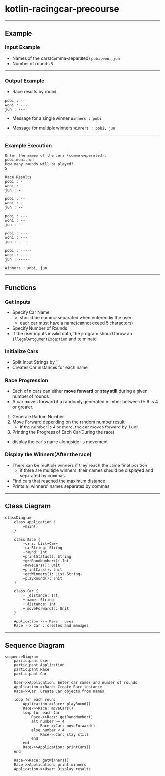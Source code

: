 # kotlin-racingcar-precourse
---
## Example
### Input Example
- Names of the cars(comma-separated)
```pobi,woni,jun```
- Number of rounds
```5```
---
### Output Example
- Race results by round
```
pobi : --
woni : ----
jun : ---
```

- Message for a single winner
```Winners : pobi```

- Message for multiple winners
```Winners : pobi, jun```
---
### Example Execution
```
Enter the names of the cars (comma-separated):
pobi,woni,jun
How many rounds will be played?
5

Race Results
pobi : -
woni : 
jun : -

pobi : --
woni : -
jun : --

pobi : ---
woni : --
jun : ---

pobi : ----
woni : ---
jun : ----

pobi : -----
woni : ----
jun : -----

Winners : pobi, jun
```

---
## Functions


### Get Inputs
- Specify Car Name
  - should be comma-separated when entered by the user
  - each car must have a name(cannot exeed 5 characters)
- Specify Number of Rounds
- If the user inputs invalid data, the program should throw an `IllegalArtgumentException` and terminate


### Initialize Cars
- Split Input Strings by ','
- Creates Car instances for each name


### Race Progression
- Each of n cars can either **move forward** or **stay still** during a given number of rounds
- A car moves forward if a randomly generated number between 0~9 is 4 or greater.
1. Generate Radom Number
2. Move Forward depending on the random number result
   - If the number is 4 or more, the car moves forward by 1 unit.
3. Printing the Progress of Each Car(During the race)
  - display the car's name alongside its movement


### Display the Winners(After the race)
- There can be multiple winners if they reach the same final position
  - if there are multiple winners, their names should be displayed and separated by commas
- Find cars that reached the maximum distance
- Prints all winners' names separated by commas

---
## Class Diagram
```mermaid
classDiagram
    class Application {
        +main()
    }

    class Race {
        -cars: List~Car~
        -carString: String
        -round: Int
        +printStatus(): String
        +getRandNumber(): Int
        +moveCars(): Unit
        +printCars(): Unit
        +getWinners(): List~String~
        +playRound(): Unit
    }

    class Car {
        - _distance: Int
        + name: String
        + distance: Int
        + moveForward(): Unit
    }

    Application --> Race : uses
    Race --> Car : creates and manages
```
---
## Sequence Diagram
```mermaid
sequenceDiagram
    participant User
    participant Application
    participant Race
    participant Car

    User->>Application: Enter car names and number of rounds
    Application->>Race: Create Race instance
    Race->>Car: Create Car objects from names

    loop for each round
        Application->>Race: playRound()
        Race->>Race: moveCars()
        loop for each Car
            Race->>Race: getRandNumber()
            alt number >= 4
                Race->>Car: moveForward()
            else number < 4
                Race->>Car: stay still
            end
        end
        Race->>Application: printCars()
    end

    Race->>Race: getWinners()
    Race->>Application: print winners
    Application->>User: Display results

```
